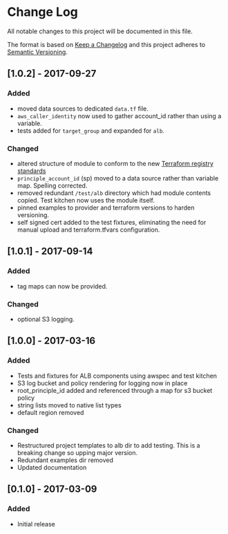 # Change Log
All notable changes to this project will be documented in this file.

The format is based on [Keep a Changelog](http://keepachangelog.com/)
and this project adheres to [Semantic Versioning](http://semver.org/).

## [1.0.2] - 2017-09-27
### Added
* moved data sources to dedicated `data.tf` file.
* `aws_caller_identity` now used to gather account_id rather than using a variable.
* tests added for `target_group` and expanded for `alb`.

### Changed
* altered structure of module to conform to the new [Terraform registry standards](https://www.terraform.io/docs/registry/modules/publish.html#requirements)
* `principle_account_id` (sp) moved to a data source rather than variable map. Spelling corrected.
* removed redundant `/test/alb` directory which had module contents copied. Test kitchen now uses the module itself.
* pinned examples to provider and terraform versions to harden versioning.
* self signed cert added to the test fixtures, eliminating the need for manual upload and terraform.tfvars configuration.


## [1.0.1] - 2017-09-14
### Added
* tag maps can now be provided.

### Changed
* optional S3 logging.

## [1.0.0] - 2017-03-16
### Added
* Tests and fixtures for ALB components using awspec and test kitchen
* S3 log bucket and policy rendering for logging now in place
* root_principle_id added and referenced through a map for s3 bucket policy
* string lists moved to native list types
* default region removed

### Changed
* Restructured project templates to alb dir to add testing. This is a breaking change so upping major version.
* Redundant examples dir removed
* Updated documentation

## [0.1.0] - 2017-03-09
### Added
* Initial release
